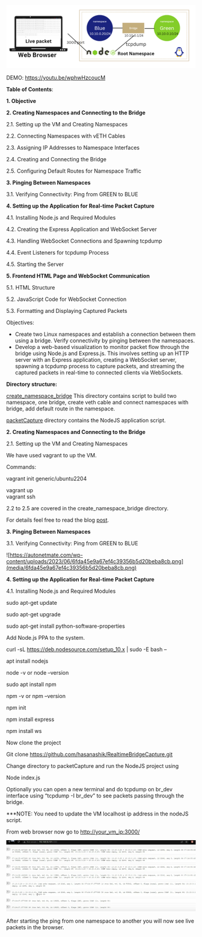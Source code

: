 ![](media/3f9e346b2e042bda699ece0e7179e286.png)

DEMO: https://youtu.be/wphwHzcoucM

**Table of Contents**:

**1. Objective**

**2. Creating Namespaces and Connecting to the Bridge**

2.1. Setting up the VM and Creating Namespaces

2.2. Connecting Namespaces with vETH Cables

2.3. Assigning IP Addresses to Namespace Interfaces

2.4. Creating and Connecting the Bridge

2.5. Configuring Default Routes for Namespace Traffic

**3. Pinging Between Namespaces**

3.1. Verifying Connectivity: Ping from GREEN to BLUE

**4. Setting up the Application for Real-time Packet Capture**

4.1. Installing Node.js and Required Modules

4.2. Creating the Express Application and WebSocket Server

4.3. Handling WebSocket Connections and Spawning tcpdump

4.4. Event Listeners for tcpdump Process

4.5. Starting the Server

**5. Frontend HTML Page and WebSocket Communication**

5.1. HTML Structure

5.2. JavaScript Code for WebSocket Connection

5.3. Formatting and Displaying Captured Packets

Objectives:

-   Create two Linux namespaces and establish a connection between them using a bridge. Verify connectivity by pinging between the namespaces.
-   Develop a web-based visualization to monitor packet flow through the bridge using Node.js and Express.js. This involves setting up an HTTP server with an Express application, creating a WebSocket server, spawning a tcpdump process to capture packets, and streaming the captured packets in real-time to connected clients via WebSockets.

**Directory structure:**

[create_namespace_bridge](https://github.com/hasanashik/RealtimeBridgeCapture/tree/main/create_namespace_bridge) This directory contains script to build two namespace, one bridge, create veth cable and connect namespaces with bridge, add default route in the namespace.

[packetCapture](https://github.com/hasanashik/RealtimeBridgeCapture/tree/main/packetCapture) directory contains the NodeJS application script.

**2. Creating Namespaces and Connecting to the Bridge**

2.1. Setting up the VM and Creating Namespaces

We have used vagrant to up the VM.

Commands:

vagrant init generic/ubuntu2204

vagrant up  
vagrant ssh

2.2 to 2.5 are covered in the create_namespace_bridge directory.

For details feel free to read the blog [post](https://autonetmate.com/software/real-time-packet-capture-of-linux-bridge-ping-namespaces-and-display-with-websocket/).

**3. Pinging Between Namespaces**

3.1. Verifying Connectivity: Ping from GREEN to BLUE

![https://autonetmate.com/wp-content/uploads/2023/06/6fda45e9a67ef4c39356b5d20beba8cb.png](media/6fda45e9a67ef4c39356b5d20beba8cb.png)

**4. Setting up the Application for Real-time Packet Capture**

4.1. Installing Node.js and Required Modules

sudo apt-get update

sudo apt-get upgrade

sudo apt-get install python-software-properties

Add Node.js PPA to the system.

curl -sL https://deb.nodesource.com/setup_10.x \| sudo -E bash –

apt install nodejs

node -v or node –version

sudo apt install npm

npm -v or npm –version

npm init

npm install express

npm install ws

Now clone the project

Git clone <https://github.com/hasanashik/RealtimeBridgeCapture.git>

Change directory to packetCapture and run the NodeJS project using

Node index.js

Optionally you can open a new terminal and do tcpdump on br_dev interface using “tcpdump -I br_dev” to see packets passing through the bridge.

\*\*\*NOTE: You need to update the VM localhost ip address in the nodeJS script.

From web browser now go to <http://your_vm_ip:3000/>

![](media/f858b2f6cf383c171aadc782f66cf924.png)

After starting the ping from one namespace to another you will now see live packets in the browser.
